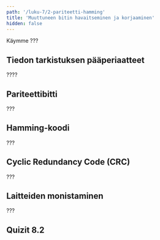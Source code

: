 ```yaml
---
path: '/luku-7/2-pariteetti-hamming'
title: 'Muuttuneen bitin havaitseminen ja korjaaminen'
hidden: false
---
```



<div>
<lead>Käymme ???</lead>
</div>

## Tiedon tarkistuksen pääperiaatteet
????

## Pariteettibitti
???

## Hamming-koodi
???

## Cyclic Redundancy Code (CRC)
???

## Laitteiden monistaminen
???

## Quizit 8.2
<!-- Quiz 8.2.?? -->
<div><quiznator id="5caf0493fd9fd71425c6d6c6"></quiznator></div>
